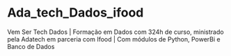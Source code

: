 # Ada_tech_Dados_ifood
Vem Ser Tech Dados |
Formação em Dados com 324h de curso, ministrado pela Adatech em parceria com Ifood |
Com módulos de Python, PowerBi e Banco de Dados
